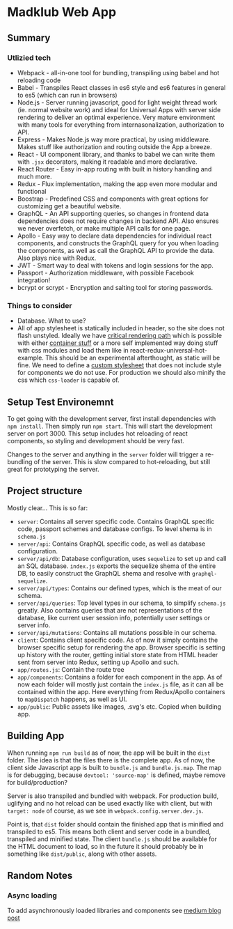 # Madklub Web App

## Summary

### Utlizied tech

* Webpack - all-in-one tool for bundling, transpiling using babel and hot 
reloading code
* Babel - Transpiles React classes in es6 style and es6 features in general 
to es5 (which can run in browsers)
* Node.js - Server running javascript, good for light weight thread work (ie. 
normal website work) and ideal for Universal Apps with server side rendering 
to deliver an optimal experience. Very mature environment with many tools for 
everything from internasonalization, authorization to API.
* Express - Makes Node.js way more practical, by using middleware. Makes stuff 
like authorization and routing outside the App a breeze.
* React - UI component library, and thanks to babel we can write them with 
`.jsx` decorators, making it readable and more declarative.
* React Router - Easy in-app routing with built in history handling and much 
more.
* Redux - Flux implementation, making the app even more modular and functional
* Boostrap - Predefined CSS and components with great options for customizing 
get a beautiful website.
* GraphQL - An API supporting queries, so changes in frontend data dependencies
does not require changes in backend API. Also ensures we never overfetch, or 
make multiple API calls for one page.
* Apollo - Easy way to declare data dependencies for individual react 
components, and constructs the GraphQL query for you when loading the 
components, as well as call the GraphQL API to provide the data. Also plays 
nice with Redux.
* JWT - Smart way to deal with tokens and login sessions for the app.
* Passport - Authorization middleware, with possible Facebook integration!
* bcrypt or scrypt - Encryption and salting tool for storing passwords.

### Things to consider

* Database. What to use?
* All of app stylesheet is statically included in header, so the site does not 
flash unstyled. Ideally we have [critical rendering path](https://developers.google.com/web/fundamentals/performance/critical-rendering-path/)
which is possible with either [container stuff](https://github.com/kriasoft/isomorphic-style-loader)
or a more self implemented way doing stuff with css modules and load them like 
in react-redux-universal-hot-example. This should be an experimental 
afterthought, as static will be fine.
We need to define a [custom stylesheet](http://getbootstrap.com/customize/) 
that does not include style for components we do not use. For production we 
should also minify the css which `css-loader` is capable of.

## Setup Test Environemnt

To get going with the development server, first install dependencies with 
`npm install`. Then simply run `npm start`. This will start the development
server on port 3000. This setup includes hot reloading of react components, 
so styling and development should be very fast.

Changes to the server and anything in the `server` folder will trigger a 
re-bundling of the server. This is slow compared to hot-reloading, but still
great for prototyping the server.

## Project structure

Mostly clear... This is so far:

* `server`: Contains all server specific code. Contains GraphQL specific code,
passport schemes and database configs. To level shema is in `schema.js`
* `server/api`: Contains GraphQL specific code, as well as database 
configuration.
* `server/api/db`: Database configuration, uses `sequelize` to set up and call 
an SQL database. `index.js` exports the sequelize shema of the entire DB, to 
easily construct the GraphQL shema and resolve with `graphql-sequelize`.
* `server/api/types`: Contains our defined types, which is the meat of our 
schema.
* `server/api/queries`: Top level types in our schema, to simplify `schema.js`
greatly. Also contains queries that are not representations of the database, 
like current user session info, potentially user settings or server info.
* `server/api/mutations`: Contains all mutations possible in our schema.
* `client`: Contains client specific code. As of now it simply contains the 
browser specific setup for rendering the app. Browser specific is setting up 
history with the router, getting initial store state from HTML header sent from
server into Redux, setting up Apollo and such.
* `app/routes.js`: Contain the route tree
* `app/components`: Contains a folder for each component in the app. As of now 
each folder will mostly just contain the `index.js` file, as it can all be 
contained within the app. Here everything from Redux/Apollo containers to 
`mapDispatch` happens, as well as UI.
* `app/public`: Public assets like images, .svg's etc. Copied when building 
app.

## Building App

When running `npm run build` as of now, the app will be built in the `dist` 
folder. The idea is that the files there is the complete app. As of now, the 
client side Javascript app is built to `bundle.js` and `bundle.js.map`. The map
is for debugging, because `devtool: 'source-map'` is defined, maybe remove for
build/production?

Server is also transpiled and bundled with webpack. For production build, 
uglifying and no hot reload can be used exactly like with client, but with 
`target: node` of course, as we see in `webpack.config.server.dev.js`.

Point is, that `dist` folder should contain the finished app that is minified 
and transpiled to es5. This means both client and server code in a bundled, 
transpiled and minified state. The client `bundle.js` should be available for 
the HTML document to load, so in the future it should probably be in something 
like `dist/public`, along with other assets.

## Random Notes

### Async loading

To add asynchronously loaded libraries and components see [medium blog post](https://medium.com/@lavrton/progressive-loading-for-modern-web-applications-via-code-splitting-fb43999735c6#.yvw7jdab4)



